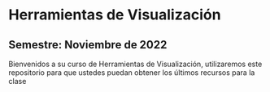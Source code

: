 # Herramientas de Visualización

## Semestre: Noviembre de 2022

Bienvenidos a su curso de Herramientas de Visualización, utilizaremos este repositorio para que ustedes puedan obtener los últimos recursos para la clase
